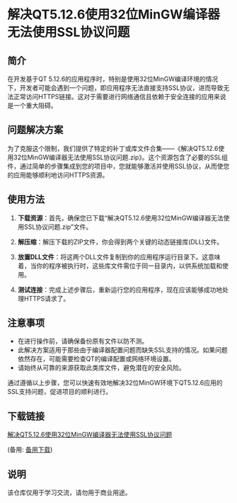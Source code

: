 # 解决QT5.12.6使用32位MinGW编译器无法使用SSL协议问题

## 简介

在开发基于QT 5.12.6的应用程序时，特别是使用32位MinGW编译环境的情况下，开发者可能会遇到一个问题，即应用程序无法直接支持SSL协议，进而导致无法正常访问HTTPS链接。这对于需要进行网络通信且依赖于安全连接的应用来说是一个重大阻碍。

## 问题解决方案

为了克服这个限制，我们提供了特定的补丁或库文件合集——《解决QT5.12.6使用32位MinGW编译器无法使用SSL协议问题.zip》。这个资源包含了必要的SSL组件，通过简单的步骤集成到您的项目中，您就能够激活并使用SSL协议，从而使您的应用能够顺利地访问HTTPS资源。

## 使用方法

1. **下载资源**：首先，确保您已下载“解决QT5.12.6使用32位MinGW编译器无法使用SSL协议问题.zip”文件。
   
2. **解压缩**：解压下载的ZIP文件，你会得到两个关键的动态链接库(DLL)文件。

3. **放置DLL文件**：将这两个DLL文件复制到你的应用程序运行目录下。这意味着，当你的程序被执行时，这些库文件需位于同一目录内，以供系统加载和使用。

4. **测试连接**：完成上述步骤后，重新运行您的应用程序，现在应该能够成功地处理HTTPS请求了。

## 注意事项

- 在进行操作前，请确保备份原有文件以防不测。
- 此解决方案适用于那些由于编译器配置问题而缺失SSL支持的情况。如果问题依然存在，可能需要检查QT的编译配置或网络环境设置。
- 请始终从可靠的来源获取此类库文件，避免潜在的安全风险。

通过遵循以上步骤，您可以快速有效地解决32位MinGW环境下QT5.12.6应用的SSL支持问题，促进项目的顺利进行。

## 下载链接
[解决QT5.12.6使用32位MinGW编译器无法使用SSL协议问题](https://pan.quark.cn/s/005007e9cc82) 

(备用: [备用下载](https://pan.baidu.com/s/1UrQjuU62VAWhJJlJGmFu6Q?pwd=1234))

## 说明

该仓库仅用于学习交流，请勿用于商业用途。
